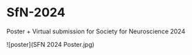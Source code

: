 # SfN-2024
Poster + Virtual submission for Society for Neuroscience 2024

![poster](SFN 2024 Poster.jpg)
